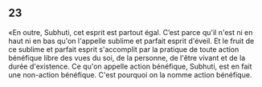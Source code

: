 ## 23
«En outre, Subhuti, cet esprit est partout égal. C’est parce qu'il n'est ni en haut ni en bas qu'on l'appelle sublime et parfait esprit d'éveil. Et le fruit de ce sublime et parfait esprit s'accomplit par la pratique de toute action bénéfique libre des vues du soi, de la personne, de l'être vivant et de la durée d'existence. Ce qu'on appelle action bénéfique, Subhuti, est en fait une non-action bénéfique. C'est pourquoi on la nomme action bénéfique.
